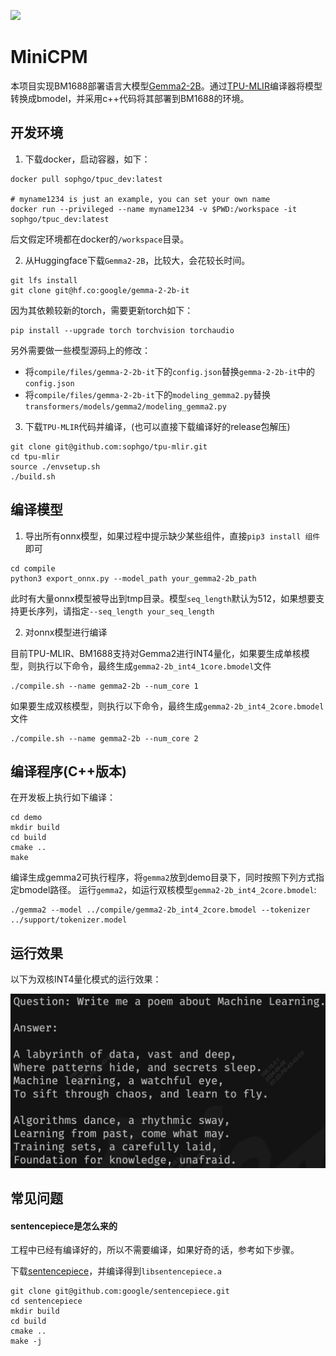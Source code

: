 ![](./assets/sophgo_chip.png)

# MiniCPM

本项目实现BM1688部署语言大模型[Gemma2-2B](https://huggingface.co/google/gemma-2-2b-it)。通过[TPU-MLIR](https://github.com/sophgo/tpu-mlir)编译器将模型转换成bmodel，并采用c++代码将其部署到BM1688的环境。


## 开发环境


1. 下载docker，启动容器，如下：

``` shell
docker pull sophgo/tpuc_dev:latest

# myname1234 is just an example, you can set your own name
docker run --privileged --name myname1234 -v $PWD:/workspace -it sophgo/tpuc_dev:latest
```
后文假定环境都在docker的`/workspace`目录。


2. 从Huggingface下载`Gemma2-2B`，比较大，会花较长时间。

``` shell
git lfs install
git clone git@hf.co:google/gemma-2-2b-it
```

因为其依赖较新的torch，需要更新torch如下：
``` shell
pip install --upgrade torch torchvision torchaudio
```

另外需要做一些模型源码上的修改：
* 将`compile/files/gemma-2-2b-it`下的`config.json`替换`gemma-2-2b-it`中的`config.json`
* 将`compile/files/gemma-2-2b-it`下的`modeling_gemma2.py`替换`transformers/models/gemma2/modeling_gemma2.py`


3. 下载`TPU-MLIR`代码并编译，(也可以直接下载编译好的release包解压)

``` shell
git clone git@github.com:sophgo/tpu-mlir.git
cd tpu-mlir
source ./envsetup.sh
./build.sh
```

## 编译模型

1. 导出所有onnx模型，如果过程中提示缺少某些组件，直接`pip3 install 组件`即可

``` shell
cd compile
python3 export_onnx.py --model_path your_gemma2-2b_path
```
此时有大量onnx模型被导出到tmp目录。模型`seq_length`默认为512，如果想要支持更长序列，请指定`--seq_length your_seq_length`

2. 对onnx模型进行编译

目前TPU-MLIR、BM1688支持对Gemma2进行INT4量化，如果要生成单核模型，则执行以下命令，最终生成`gemma2-2b_int4_1core.bmodel`文件

```shell
./compile.sh --name gemma2-2b --num_core 1
```

如果要生成双核模型，则执行以下命令，最终生成`gemma2-2b_int4_2core.bmodel`文件

```shell
./compile.sh --name gemma2-2b --num_core 2
```

## 编译程序(C++版本)

在开发板上执行如下编译：

```shell
cd demo
mkdir build
cd build
cmake ..
make
```

编译生成gemma2可执行程序，将`gemma2`放到demo目录下，同时按照下列方式指定bmodel路径。
运行`gemma2`，如运行双核模型`gemma2-2b_int4_2core.bmodel`:
```shell
./gemma2 --model ../compile/gemma2-2b_int4_2core.bmodel --tokenizer ../support/tokenizer.model
```

## 运行效果

以下为双核INT4量化模式的运行效果：

![](../../assets/gemma2.jpg)

## 常见问题

#### sentencepiece是怎么来的

工程中已经有编译好的，所以不需要编译，如果好奇的话，参考如下步骤。

下载[sentencepiece](https://github.com/google/sentencepiece)，并编译得到`libsentencepiece.a`

```shell
git clone git@github.com:google/sentencepiece.git
cd sentencepiece
mkdir build
cd build
cmake ..
make -j
```